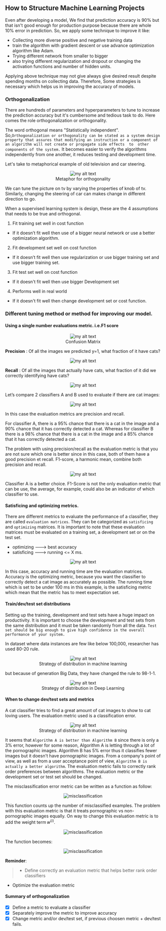 ## How to Structure Machine Learning Projects


Even after developing a model, We find that prediction accuracy is 90% but that isn't good enough for production purpose because there are whole 10% error in prediction. So, we apply some technique to improve it like:
  - Collecting more diverse positive and negative training data
  - train the algorithm with gradient descent or use advance optimization algorithm like Adam.
  - Trying different network from smaller to bigger
  - also trying different regularization and dropout or changing the activation functions and number of hidden units.

Applying above technique may not give always give desired result despite spending months on collecting data. Therefore, Some strategies is necessary which helps us in improving the accuracy of models.

### Orthogonalization
There are hundreds of parameters and hyperparameters to tune to increase the prediction accuracy but it's cumbersome and tedious task to do. Here comes the role orthogonalization or orthogonality.

The word orthogonal means "Statistically independent". So,`Orthogonalization or orthogonality can be stated as a system design property that assures that modifying an instruction or a component of an algorithm will not create or propagate side effects  to  other components of the system.` It becomes easier to verify the algorithms independently from one another, it reduces testing and development time.

Let's take to metaphorical example of old television and car steering.

<figure>
  <div style="text-align:center">
    <img src="/img/ml-strategies/tv-car.jpg" alt="my alt text"/>
    <figcaption> Metaphor for orthogonality </figcaption>
  </div>
</figure>


We can tune the picture on tv by varying the properties of knob of tv. Similarly, changing the steering of car can makes change in different direction to go.

When a supervised learning system is design, these are the 4 assumptions that needs to be true and orthogonal.
1. Fit training set well in cost function
  - If it doesn’t fit well then use of a bigger neural network or use a better optimization algorithm.
2. Fit development set well on cost function
  - If it doesn’t fit well then use regularization or use bigger training set and use bigger training set.
3. Fit test set well on cost function
  - If it doesn't fit well then use bigger Development set  
4. Performs well in real world
  - If it doesn't fit well then change development set  or cost function.

### Different tuning method or method for improving our model.
#### Using a single number evaluations metric. i.e.F1 score

<figure>
  <div style="text-align:center">
    <img src="/img/ml-strategies/decision.png" alt="my alt text"/>
    <figcaption> Confusion Matrix </figcaption>
  </div>
</figure>

 **Precision** : Of all the images we predicted y=1, what fraction of it have cats?
 <figure>
   <div style="text-align:center">
     <img src="/img/ml-strategies/Precision.png" alt="my alt text"/>
   </div>
 </figure>

 **Recall** : Of all the images that actually have cats, what fraction of it did we correctly identifying have cats?
 <figure>
   <div style="text-align:center">
     <img src="/img/ml-strategies/recall.png" alt="my alt text"/>
   </div>
 </figure>

Let’s compare 2 classifiers A and B used to evaluate if there are cat images:
<figure>
  <div style="text-align:center">
    <img src="/img/ml-strategies/evaluation-matrix.png" alt="my alt text"/>
  </div>
</figure>

In this case the evaluation metrics are precision and recall.

For classifier A, there is a 95% chance that there is a cat in the image and a 90% chance that it has correctly detected a cat. Whereas for classifier B there is a 98% chance that there is a cat in the image and a 85% chance that it has correctly detected a cat.

The problem with using precision/recall as the evaluation metric is that you are not sure which one is better since in this case, both of them have a good precision et recall. F1-score, a harmonic mean, combine both precision and recall.
<figure>
  <div style="text-align:center">
    <img src="/img/ml-strategies/F1-score.png" alt="my alt text"/>
  </div>
</figure>

Classifier A is a better choice. F1-Score is not the only evaluation metric that can be use, the average, for
example, could also be an indicator of which classifier to use.

#### Satisficing and optimizing metrics.
There are different metrics to evaluate the performance of a classifier, they are called `evaluation matrices`.
They can be categorized as `satisficing` and `optimizing` matrices. It is important to note that these evaluation matrices must be evaluated on a training set, a development set or on the test set.

>   
   - optimizing ---> best accuracy
   - satisficing ---> running <= X ms.


<figure>
  <div style="text-align:center">
    <img src="/img/ml-strategies/3table.png" alt="my alt text"/>
  </div>
</figure>

In this case, accuracy and running time are the evaluation matrices. Accuracy is the optimizing metric,
because you want the classifier to correctly detect a cat image as accurately as possible. The running time
which is set to be under 100 ms in this example, is the satisficing metric which mean that the metric has
to meet expectation set.

#### Train/dev/test set distributions
Setting up the training, development and test sets have a huge impact on productivity. It is important to
choose the development and test sets from the same distribution and it must be taken randomly from all
the data. `Test set should be big enough to give high confidence in the overall performance of your system.`

In dataset where data instances are few like below 100,000, researcher has used 80-20 rule.
<figure>
  <div style="text-align:center">
    <img src="/img/ml-strategies/old-dist.png" alt="my alt text"/>
    <figcaption> Strategy of distribution in machine learning </figcaption>
  </div>
</figure>
but because of generation Big Data, they have changed the rule to 98-1-1.
<figure>
  <div style="text-align:center">
    <img src="/img/ml-strategies/new-dist.png" alt="my alt text"/>
    <figcaption> Strategy of distribution in Deep Learning </figcaption>
  </div>
</figure>

#### When to change dev/test sets and metrics
A cat classifier tries to find a great amount of cat images to show to cat loving users. The evaluation metric used is a classification error.

<figure>
  <div style="text-align:center">
    <img src="/img/ml-strategies/error.png" alt="my alt text"/>
    <figcaption> Strategy of distribution in machine learning </figcaption>
  </div>
</figure>

It seems that `Algorithm A is better than Algorithm B` since there is only a 3% error, however for some reason, Algorithm A is letting through a lot of the pornographic images. Algorithm B has 5% error thus it classifies fewer images but it doesn't have pornographic images. From a company's point of view, as well as from a user acceptance point of view, `Algorithm B is actually a better
algorithm`. The evaluation metric fails to correctly rank order preferences between algorithms. The evaluation metric or the development set or test set should be changed.

The misclassification error metric can be written as a function as follow:
<figure>
  <div style="text-align:center">
    <img src="/img/ml-strategies/misclass.png" alt="misclassification"/>
  </div>
</figure>

This function counts up the number of misclassified examples.
The problem with this evaluation metric is that it treats pornographic vs non-pornographic images equally. On way to change this evaluation metric is to add the weight term 𝑤<sup>(𝑖)</sup>.
<figure>
  <div style="text-align:center">
    <img src="/img/ml-strategies/more-weight.png" alt="misclassification"/>
  </div>
</figure>
The function becomes:
<figure>
  <div style="text-align:center">
    <img src="/img/ml-strategies/changed-equation.png" alt="misclassification"/>
  </div>
</figure>

**Reminder**:

> - Define correctly an evaluation metric that helps better rank order classifiers
- Optimize the evaluation metric

#### Summary of orthogonalization
- [x] Define a metric to evaluate a classifier
- [x] Separately improve the metric to improve accuracy
- [x] Change metric and/or dev/test set, if previous choosen  metric + dev/test fails.
